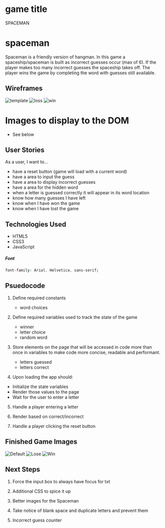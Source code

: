 # game title
SPACEMAN

# spaceman
Spaceman is a friendly version of hangman. In this game a spaceship/spaceman is built as incorrect guesses occur (max of 6). If the player makes too many incorrect guesses the spaceship takes off. The player wins the game by completing the word with guesses still available. 

## Wireframes
![template](wireframe/template.png) 
![loss](wireframe/loss.png) 
![win](wireframe/win.png)


# Images to display to the DOM

- See below

## User Stories
As a user, I want to...
- have a reset button (game will load with a current word)
- have a area to input the guess
- have a area to display incorrect guesses
- have a area for the hidden word
- when a letter is guessed correctly it will appear in its word location
- know how many guesses I have left
- know when I have won the game
- know when I have lost the game

## Technologies Used
- HTML5
- CSS3
- JavaScript

##### Font
```css
font-family: Arial, Helvetica, sans-serif;

```

## Psuedocode

1) Define required constants
    - word choices

2) Define required variables used to track the state of the game
    - winner
    - letter choice
    - random word

3) Store elements on the page that will be accessed in code more than once in variables to make code more concise, readable and performant.
    - letters guessed
    - letters correct

4) Upon loading the app should:
  - Initialize the state variables
  - Render those values to the page
  - Wait for the user to enter a letter


5) Handle a player entering a letter

6) Render based on correct/incorrect

7) Handle a player clicking the reset button

## Finished Game Images

![Default](wireframe/MVP-Default.png) 
![Lose](wireframe/MVP-Lose.png) 
![Win](wireframe/MVP-Win.png)


## Next Steps

1) Force the input box to always have focus for txt

2) Additional CSS to spice it up

3) Better images for the Spaceman

4) Take notice of blank space and duplicate letters and prevent them

5) Incorrect guess counter


